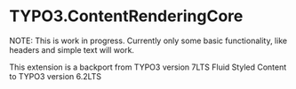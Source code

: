 # TYPO3.ContentRenderingCore

NOTE: This is work in progress. Currently only some basic functionality, like headers and simple text will work.

This extension is a backport from TYPO3 version 7LTS Fluid Styled Content to TYPO3 version 6.2LTS
